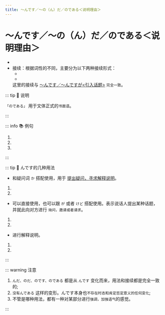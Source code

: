 ```yaml
---
title: ～んです／～の（ん）だ／のである＜说明理由＞
---
```


# ～んです／～の（ん）だ／のである＜说明理由＞

- <grammer-content sentence="意义：用于解释、说明**前面提到的事情的原因、理由**。" />
- 接续：根据词性的不同，主要分为以下两种接续形式：
  - <grammer-content sentence="**动词** / **形容词连体形** + んです／の(ん)だ／のである" />
  - <grammer-content sentence="**名词** + な + んです／の(ん)だ／のである" />
  这里的接续与 [～んです／～んですが<引入话题>](./1-7-9.md) `完全一致`。

::: tip :bookmark: 说明

`「のである」` 用于文体正式的`书面语`。

:::

::: info :books: 例句

1. <grammer-content sentence="ああ、ここは[日本/にほん]でも[有名/ゆうめい]ですよ。[日本/にほん]のテレビ[番組/ばんぐみ]で[紹介/しょうかい]した**んです**。" trans="啊，这个地方在日本也挺有名的哦。日本的电视节目上有介绍过。" />
1. <grammer-content sentence="[明日/あした][僕/ぼく]は[行/い]かない。[授業/じゅぎょう]がある**んだ**。" trans="明天我去不了，有课。" />
1. <grammer-content sentence="[昨日/きのう][久/ひさ]しぶりに[会社/かいしゃ]を[休/やす]んだ。[風邪/かぜ]を[引/ひ]いた**のである**。" trans="昨天久违的跟公司请假了，我感冒了。" />

:::

::: tip :bookmark: んです的几种用法

- 和疑问词 `か` 搭配使用，用于 [提出疑问，寻求解释说明](./1-7-9.md)。

<div class="bunpou-block">

  1. <grammer-content sentence="**(在听说朋友的宿舍不仅有wifi，还有空调之后：)** エアコンもある**んですか**。[羨/うらや]ましいですね。" trans="还有空调啊。一整个羡慕住了。" />
  1. <grammer-content sentence="**(小李昨天没去学校，也没和老师说明情况：)** [昨日/きのう]、どうして[学校/がっこう]に[来/こ]なかった**んですか**。" trans="昨儿个咋没来学校啊？" />

</div>

- 可以直接使用，也可以跟 `が` 或者 `けど` 搭配使用。表示说话人提出某种话题，并就此向对方进行 `询问，邀请或者请求`。

<div class="bunpou-block">

  1. <grammer-content sentence="お[菓子/かし]を[買/か]いに[行/い]く**んです**。[君/きみ]も[一緒/いっしょ]に[行/い]きませんか。" trans="我要去买点儿零食。你要不也一起吧？" />
  1. <grammer-content sentence="[来年/らいねん]、[日本/にほんに][留学/りゅうがく]に[行/い]く**んですが**（んですけど）、どんな[準備/じゅんび]をしますか。" trans="明年就要去日本留学了。准备得咋样啦？" />

</div>

- 进行解释说明。

<div class="bunpou-block">

  1. <grammer-content sentence="[明日/あした][会社/かいしゃ]に[行/い]きません。[日曜日/にちようび]な**んです**。" trans="明天不去公司，因为是周末。" />
  1. <grammer-content sentence="[昨日/きのう][会社/かいしゃ]に[行/い]かなかった。[病気/びょうき]になった**んです**。" trans="昨儿个没去公司，因为我生病了。" />

</div>

:::

::: warning 注意

1. `んだ、のだ、のです、のである` 都是从 `んです` 变化而来，用法和接续都是完全一致的;
1. `没有んである` 这样的变形。んです本身也`不存在时态和肯定否定意义的任何变化`;
1. 不管是哪种用法，都有一种对某部分进行`强调，加强语气`的感觉。

:::
